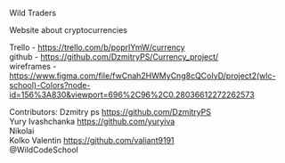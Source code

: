 Wild Traders

Website about cryptocurrencies




Trello - https://trello.com/b/poprlYmW/currency       
github - https://github.com/DzmitryPS/Currency_project/     
wireframes - https://www.figma.com/file/fwCnah2HWMyCng8cQCoIyD/project2(wlc-school)-Colors?node-id=156%3A830&viewport=696%2C96%2C0.28036612272262573


Contributors: 
Dzmitry ps https://github.com/DzmitryPS       
Yury Ivashchanka https://github.com/yuryiva         
Nikolai         
Kolko Valentin https://github.com/valiant9191         
@WildCodeSchool

